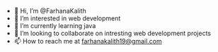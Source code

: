 - 👋 Hi, I’m @FarhanaKalith
- 👀 I’m interested in web development
- 🌱 I’m currently learning java
- 💞️ I’m looking to collaborate on intresting web development projects
- 📫 How to reach me at farhanakalith19@gmail.com

<!---
FarhanaKalith/FarhanaKalith is a ✨ special ✨ repository because its `README.md` (this file) appears on your GitHub profile.
You can click the Preview link to take a look at your changes.
--->
